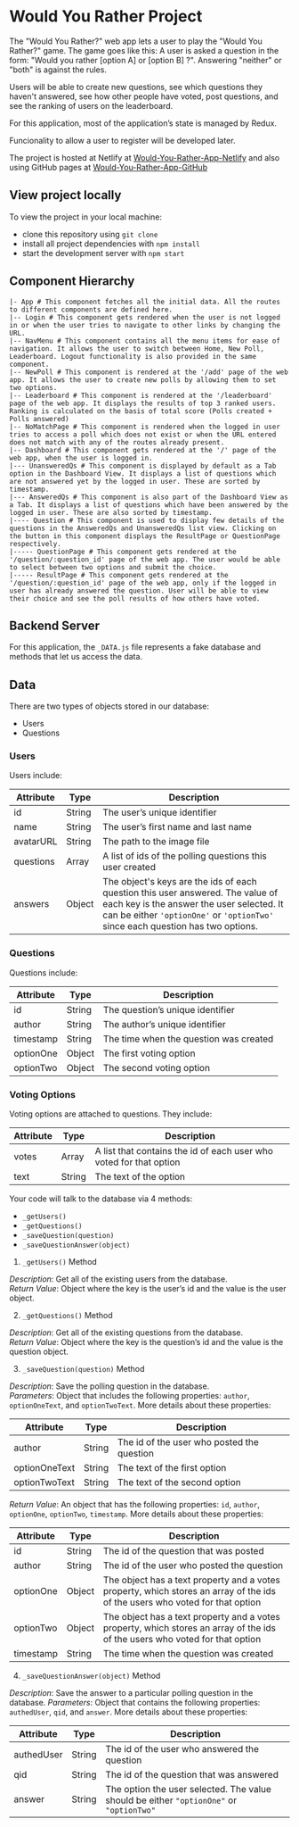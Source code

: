 # Would You Rather Project

The "Would You Rather?" web app lets a user to play the "Would You Rather?" game. The game goes like this: A user is asked a question in the form: "Would you rather [option A] or [option B] ?". Answering "neither" or "both" is against the rules.

Users will be able to create new questions, see which questions they haven't answered, see how other people have voted, post questions, and see the ranking of users on the leaderboard.

For this application, most of the application’s state is managed by Redux. 

Funcionality to allow a user to register will be developed later.

The project is hosted at Netlify at [Would-You-Rather-App-Netlify](https://reactnd-would-you-rather-app.netlify.com/) and also using GitHub pages at [Would-You-Rather-App-GitHub](https://sitansusubudhi.github.io/Would-You-Rather-App/)

## View project locally

To view the project in your local machine:

* clone this repository using `git clone `
* install all project dependencies with `npm install`
* start the development server with `npm start`


## Component Hierarchy

```
|- App # This component fetches all the initial data. All the routes to different components are defined here.
|-- Login # This component gets rendered when the user is not logged in or when the user tries to navigate to other links by changing the URL.
|-- NavMenu # This component contains all the menu items for ease of navigation. It allows the user to switch between Home, New Poll, Leaderboard. Logout functionality is also provided in the same component. 
|-- NewPoll # This component is rendered at the '/add' page of the web app. It allows the user to create new polls by allowing them to set two options. 
|-- Leaderboard # This component is rendered at the '/leaderboard' page of the web app. It displays the results of top 3 ranked users. Ranking is calculated on the basis of total score (Polls created + Polls answered)
|-- NoMatchPage # This component is rendered when the logged in user tries to access a poll which does not exist or when the URL entered does not match with any of the routes already present.
|-- Dashboard # This component gets rendered at the '/' page of the web app, when the user is logged in. 
|--- UnansweredQs # This component is displayed by default as a Tab option in the Dashboard View. It displays a list of questions which are not answered yet by the logged in user. These are sorted by timestamp. 
|--- AnsweredQs # This component is also part of the Dashboard View as a Tab. It displays a list of questions which have been answered by the logged in user. These are also sorted by timestamp. 
|---- Question # This component is used to display few details of the questions in the AnsweredQs and UnansweredQs list view. Clicking on the button in this component displays the ResultPage or QuestionPage respectively. 
|----- QuestionPage # This component gets rendered at the '/question/:question_id' page of the web app. The user would be able to select between two options and submit the choice.
|----- ResultPage # This component gets rendered at the '/question/:question_id' page of the web app, only if the logged in user has already answered the question. User will be able to view their choice and see the poll results of how others have voted.
```

## Backend Server

For this application, the `_DATA.js` file represents a fake database and methods that let us access the data. 

## Data

There are two types of objects stored in our database:

* Users
* Questions

### Users

Users include:

| Attribute    | Type             | Description           |
|-----------------|------------------|-------------------         |
| id                 | String           | The user’s unique identifier |
| name          | String           | The user’s first name  and last name     |
| avatarURL  | String           | The path to the image file |
| questions | Array | A list of ids of the polling questions this user created|
| answers      | Object         |  The object's keys are the ids of each question this user answered. The value of each key is the answer the user selected. It can be either `'optionOne'` or `'optionTwo'` since each question has two options.

### Questions

Questions include:

| Attribute | Type | Description |
|-----------------|------------------|-------------------|
| id                  | String | The question’s unique identifier |
| author        | String | The author’s unique identifier |
| timestamp | String | The time when the question was created|
| optionOne | Object | The first voting option|
| optionTwo | Object | The second voting option|

### Voting Options

Voting options are attached to questions. They include:

| Attribute | Type | Description |
|-----------------|------------------|-------------------|
| votes             | Array | A list that contains the id of each user who voted for that option|
| text                | String | The text of the option |

Your code will talk to the database via 4 methods:

* `_getUsers()`
* `_getQuestions()`
* `_saveQuestion(question)`
* `_saveQuestionAnswer(object)`

1) `_getUsers()` Method

*Description*: Get all of the existing users from the database.  
*Return Value*: Object where the key is the user’s id and the value is the user object.

2) `_getQuestions()` Method

*Description*: Get all of the existing questions from the database.  
*Return Value*: Object where the key is the question’s id and the value is the question object.

3) `_saveQuestion(question)` Method

*Description*: Save the polling question in the database.  
*Parameters*:  Object that includes the following properties: `author`, `optionOneText`, and `optionTwoText`. More details about these properties:

| Attribute | Type | Description |
|-----------------|------------------|-------------------|
| author | String | The id of the user who posted the question|
| optionOneText| String | The text of the first option |
| optionTwoText | String | The text of the second option |

*Return Value*:  An object that has the following properties: `id`, `author`, `optionOne`, `optionTwo`, `timestamp`. More details about these properties:

| Attribute | Type | Description |
|-----------------|------------------|-------------------|
| id | String | The id of the question that was posted|
| author | String | The id of the user who posted the question|
| optionOne | Object | The object has a text property and a votes property, which stores an array of the ids of the users who voted for that option|
| optionTwo | Object | The object has a text property and a votes property, which stores an array of the ids of the users who voted for that option|
|timestamp|String | The time when the question was created|

4) `_saveQuestionAnswer(object)` Method

*Description*: Save the answer to a particular polling question in the database.
*Parameters*: Object that contains the following properties: `authedUser`, `qid`, and `answer`. More details about these properties:

| Attribute | Type | Description |
|-----------------|------------------|-------------------|
| authedUser | String | The id of the user who answered the question|
| qid | String | The id of the question that was answered|
| answer | String | The option the user selected. The value should be either `"optionOne"` or `"optionTwo"`|

